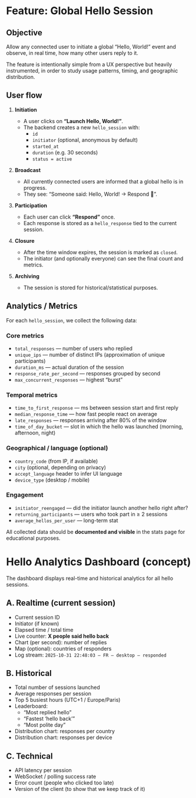 # Feature: Global Hello Session

## Objective
Allow any connected user to initiate a global “Hello, World!” event and observe, in real time, how many other users reply to it.

The feature is intentionally simple from a UX perspective but heavily instrumented, in order to study usage patterns, timing, and geographic distribution.

## User flow

1. **Initiation**  
   - A user clicks on **“Launch Hello, World!”**.
   - The backend creates a new `hello_session` with:
     - `id`
     - `initiator` (optional, anonymous by default)
     - `started_at`
     - `duration` (e.g. 30 seconds)
     - `status = active`

2. **Broadcast**  
   - All currently connected users are informed that a global hello is in progress.
   - They see: “Someone said: Hello, World! → Respond 👋”.

3. **Participation**  
   - Each user can click **“Respond”** once.
   - Each response is stored as a `hello_response` tied to the current session.

4. **Closure**  
   - After the time window expires, the session is marked as `closed`.
   - The initiator (and optionally everyone) can see the final count and metrics.

5. **Archiving**  
   - The session is stored for historical/statistical purposes.

## Analytics / Metrics

For each `hello_session`, we collect the following data:

### Core metrics
- `total_responses` — number of users who replied
- `unique_ips` — number of distinct IPs (approximation of unique participants)
- `duration_ms` — actual duration of the session
- `response_rate_per_second` — responses grouped by second
- `max_concurrent_responses` — highest “burst”

### Temporal metrics
- `time_to_first_response` — ms between session start and first reply
- `median_response_time` — how fast people react on average
- `late_responses` — responses arriving after 80% of the window
- `time_of_day_bucket` — slot in which the hello was launched (morning, afternoon, night)

### Geographical / language (optional)
- `country_code` (from IP, if available)
- `city` (optional, depending on privacy)
- `accept_language` header to infer UI language
- `device_type` (desktop / mobile)

### Engagement
- `initiator_reengaged` — did the initiator launch another hello right after?
- `returning_participants` — users who took part in ≥ 2 sessions
- `average_hellos_per_user` — long-term stat

All collected data should be **documented and visible** in the stats page for educational purposes.


# Hello Analytics Dashboard (concept)

The dashboard displays real-time and historical analytics for all hello sessions.

## A. Realtime (current session)
- Current session ID
- Initiator (if known)
- Elapsed time / total time
- Live counter: **X people said hello back**
- Chart (per second): number of replies
- Map (optional): countries of responders
- Log stream: `2025-10-31 22:48:03 — FR — desktop — responded`

## B. Historical
- Total number of sessions launched
- Average responses per session
- Top 5 busiest hours (UTC+1 / Europe/Paris)
- Leaderboard:
  - “Most replied hello”
  - “Fastest ‘hello back’”
  - “Most polite day”
- Distribution chart: responses per country
- Distribution chart: responses per device

## C. Technical
- API latency per session
- WebSocket / polling success rate
- Error count (people who clicked too late)
- Version of the client (to show that we keep track of it)
